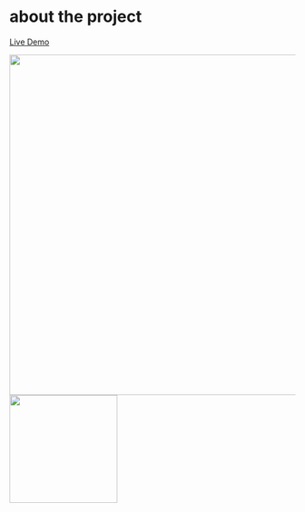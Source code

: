 # about the project
<a href="https://instagram-clone-git-master-cerdemrc.vercel.app/">Live Demo</a>

<p float="left">
  <img src="https://user-images.githubusercontent.com/40372039/109288392-da89dd00-7835-11eb-9190-fdf453974a84.png" width="600" />
  <img src="https://user-images.githubusercontent.com/40372039/109288386-d958b000-7835-11eb-9aed-1a73375eb79c.png" width="190" /> 
</p>
